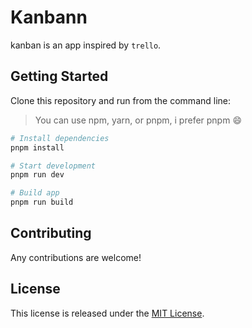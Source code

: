 # Kanbann

kanban is an app inspired by `trello`.

## Getting Started

Clone this repository and run from the command line:

> You can use npm, yarn, or pnpm, i prefer pnpm 😄

```bash
# Install dependencies
pnpm install

# Start development
pnpm run dev

# Build app
pnpm run build
```

## Contributing
Any contributions are welcome!


## License
This license is released under the [MIT License](LICENSE).
